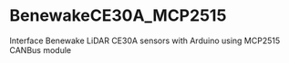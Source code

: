 # BenewakeCE30A_MCP2515
Interface Benewake LiDAR CE30A sensors with Arduino using MCP2515 CANBus module
